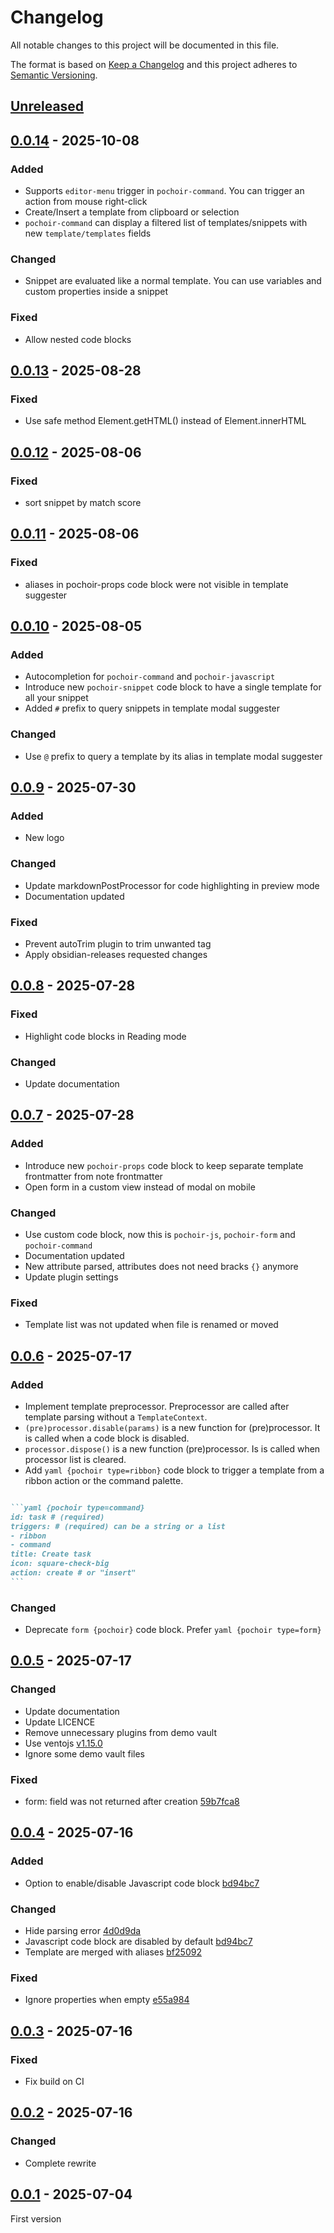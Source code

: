 # Changelog
All notable changes to this project will be documented in this file.

The format is based on [Keep a Changelog](http://keepachangelog.com/)
and this project adheres to [Semantic Versioning](http://semver.org/).

## [Unreleased]

## [0.0.14] - 2025-10-08

### Added
- Supports `editor-menu` trigger in `pochoir-command`. You can trigger an action from mouse right-click
- Create/Insert a template from clipboard or selection
- `pochoir-command` can display a filtered list of templates/snippets with new `template/templates` fields

### Changed
- Snippet are evaluated like a normal template. You can use variables and custom properties inside a snippet

### Fixed
- Allow nested code blocks

## [0.0.13] - 2025-08-28

### Fixed
- Use safe method Element.getHTML() instead of Element.innerHTML

## [0.0.12] - 2025-08-06

### Fixed
- sort snippet by match score

## [0.0.11] - 2025-08-06

### Fixed
- aliases in pochoir-props code block were not visible in template suggester

## [0.0.10] - 2025-08-05
### Added
- Autocompletion for `pochoir-command` and `pochoir-javascript`
- Introduce new `pochoir-snippet` code block to have a single template for all your snippet
- Added `#` prefix to query snippets in template modal suggester

### Changed
- Use `@` prefix to query a template by its alias in template modal suggester

## [0.0.9] - 2025-07-30
### Added
- New logo

### Changed
- Update markdownPostProcessor for code highlighting in preview mode
- Documentation updated

### Fixed
- Prevent autoTrim plugin to trim unwanted tag
- Apply obsidian-releases requested changes

## [0.0.8] - 2025-07-28
### Fixed
- Highlight code blocks in Reading mode

### Changed
- Update documentation

## [0.0.7] - 2025-07-28
### Added
- Introduce new `pochoir-props` code block to keep separate template frontmatter from note frontmatter
- Open form in a custom view instead of modal on mobile

### Changed
- Use custom code block, now this is `pochoir-js`, `pochoir-form` and `pochoir-command`
- Documentation updated
- New attribute parsed, attributes does not need bracks `{}` anymore
- Update plugin settings

### Fixed
- Template list was not updated when file is renamed or moved

## [0.0.6] - 2025-07-17
### Added
- Implement template preprocessor. Preprocessor are called after template parsing without a `TemplateContext`.
- `(pre)processor.disable(params)` is a new function for (pre)processor. It is called when a code block is disabled.
- `processor.dispose()` is a new function (pre)processor. Is is called when processor list is cleared.
- Add ```yaml {pochoir type=ribbon}``` code block to trigger a template from a ribbon action or the command palette.

````md

```yaml {pochoir type=command}
id: task # (required)
triggers: # (required) can be a string or a list
- ribbon
- command
title: Create task
icon: square-check-big
action: create # or "insert"
```
````

### Changed
- Deprecate ```form {pochoir}``` code block. Prefer ```yaml {pochoir type=form}```

## [0.0.5] - 2025-07-17
### Changed
- Update documentation
- Update LICENCE
- Remove unnecessary plugins from demo vault
- Use ventojs [v1.15.0](https://github.com/ventojs/vento/blob/main/CHANGELOG.md#1150---2025-07-16)
- Ignore some demo vault files

### Fixed
- form: field was not returned after creation [59b7fca8](https://github.com/FuriouZz/obsidian-pochoir/commit/59b7fca8)

## [0.0.4] - 2025-07-16
### Added
- Option to enable/disable Javascript code block [bd94bc7](https://github.com/FuriouZz/obsidian-pochoir/commit/bd94bc7)

### Changed
- Hide parsing error [4d0d9da](https://github.com/furiouzz/obsidian-pochoir/commit/4d0d9da)
- Javascript code block are disabled by default [bd94bc7](https://github.com/FuriouZz/obsidian-pochoir/commit/bd94bc7)
- Template are merged with aliases [bf25092](https://github.com/FuriouZz/obsidian-pochoir/commit/bf25092)

### Fixed
- Ignore properties when empty [e55a984](https://github.com/FuriouZz/obsidian-pochoir/commit/e55a984)

## [0.0.3] - 2025-07-16
### Fixed

- Fix build on CI

## [0.0.2] - 2025-07-16
### Changed

- Complete rewrite

## [0.0.1] - 2025-07-04

First version

[Unreleased]: https://github.com/FuriouZz/obsidian-pochoir/compare/0.0.14...main
[0.0.14]: https://github.com/FuriouZz/obsidian-pochoir/compare/0.0.13...0.0.14
[0.0.13]: https://github.com/FuriouZz/obsidian-pochoir/compare/0.0.12...0.0.13
[0.0.12]: https://github.com/FuriouZz/obsidian-pochoir/compare/0.0.11...0.0.12
[0.0.11]: https://github.com/FuriouZz/obsidian-pochoir/compare/0.0.10...0.0.11
[0.0.10]: https://github.com/FuriouZz/obsidian-pochoir/compare/0.0.9...0.0.10
[0.0.9]: https://github.com/FuriouZz/obsidian-pochoir/compare/0.0.8...0.0.9
[0.0.8]: https://github.com/FuriouZz/obsidian-pochoir/compare/0.0.7...0.0.8
[0.0.7]: https://github.com/FuriouZz/obsidian-pochoir/compare/0.0.6...0.0.7
[0.0.6]: https://github.com/FuriouZz/obsidian-pochoir/compare/0.0.5...0.0.6
[0.0.5]: https://github.com/FuriouZz/obsidian-pochoir/compare/0.0.4...0.0.5
[0.0.4]: https://github.com/FuriouZz/obsidian-pochoir/compare/0.0.3...0.0.4
[0.0.3]: https://github.com/FuriouZz/obsidian-pochoir/compare/0.0.2...0.0.3
[0.0.2]: https://github.com/FuriouZz/obsidian-pochoir/compare/0.0.1...0.0.2
[0.0.1]: https://github.com/FuriouZz/obsidian-pochoir/releases/tag/0.0.1
